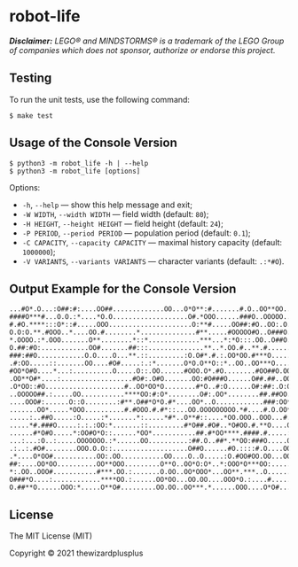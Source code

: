 # robot-life

_**Disclaimer:** LEGO® and MINDSTORMS® is a trademark of the LEGO Group of companies which does not sponsor, authorize or endorse this project._

## Testing

To run the unit tests, use the following command:

```
$ make test
```

## Usage of the Console Version

```
$ python3 -m robot_life -h | --help
$ python3 -m robot_life [options]
```

Options:

- `-h`, `--help` &mdash; show this help message and exit;
- `-W WIDTH`, `--width WIDTH` &mdash; field width (default: `80`);
- `-H HEIGHT`, `--height HEIGHT` &mdash; field height (default: `24`);
- `-P PERIOD`, `--period PERIOD` &mdash; population period (default: `0.1`);
- `-C CAPACITY`, `--capacity CAPACITY` &mdash; maximal history capacity (default: `1000000`);
- `-V VARIANTS`, `--variants VARIANTS` &mdash; character variants (default: `.:*#O`).

## Output Example for the Console Version

```
...#O*.O...:O##:#:....OO##.............OO...O*O**:#.......#.O..OO**OO..:....OOOO
####O***#...O.O.:*....*O.O...................O#.*OOO......###O..OOOOO...OO...#OO
#.#O.****:::O*::#.....OOO.....................O:**#.....OO##:#O..OO:.O..OO*.:**#
O.O:O.**.#OOO..*....OO.#........*..............#**.....#OOOOO#O..O###O..OO.....O
*.OOOO.:*.OOO.......O**........*::*.............***...*:*O:::.OO..O##O........::
O.##:#O:............OO#.......##:::..............**..*.OO.#..**.#......:......::
###:##O............O.O....O...**.::.........:O.O#*.#.:.OO*OO.#***O............*O
.#:OO.....::.......OO....#O#.....:.:*.......O*O.O**O::*..OO..OO***O............O
#OO*O#O....*...:..........O.....O::.OO......#OOO.O*.#O........#OO##O.OO.........
.OO**O#*....:..................#O#:.O#O.......OO:#O###O......O##.##..OOO.*O.....
.O*OO::#O....................#..OO*OO*O........#*O..#:O......O#:##:.O:OOOO.O.*..
..OOOOO##.:.....OO...........****OO:#:O*........O#:.OO*........##.##OO.#O#.#O*..
....OOO#:......O::O........:#**.O##*O*O.#*....OO*..O............###:OO****O.O#..
.......OO*.....*OOO..........#.#OOO.#.#*::...OO.OOOOOOOOO.*#....#.O.OO*.*O#.OOO.
.....:..##O.....:O.....:*.......*:.....*#*..O**#::....*OO.OOO..OOO...#.OO.OOO#:.
.....*#.###O.....:.:.:OO:*.......::.........#*O##.#O#..*O#OO.#.**O....O###.OO...
......#*O#O.....*:OO#O*O::......*OO*...........##.#*OO****.####.#.....:##.O#:...
...:...:O..:.....OOOOOOO.:*......OO..........:##.O..##*.**OO:###O.....O.OO*.*...
.:..:.#O#........OOO.O.O::...................O##O......#O.::::#.O....OO.OO*:*...
.*....O*OO#...........OO:.OO...........OO....O..O.....:O.#OO#OO.OO...OOO*#.#:...
##:....OO*OO..........OO**OOO.........O**O..OO*O:O*..*:OOO*O***OO:........OO:O*.
*:.OO..OOO#...........#***.OO.:.......O.OO..OO*OOO*...OO**.***..O........:.O###.
O###*O....:............****OO.:......OO*OO...OO.OO....OOO*O.:....#........O#####
O.##**O......OOO:*.....O**O#.........OO.OO..OO***.*......OOO....O*O#.......O.#..
```

## License

The MIT License (MIT)

Copyright &copy; 2021 thewizardplusplus
